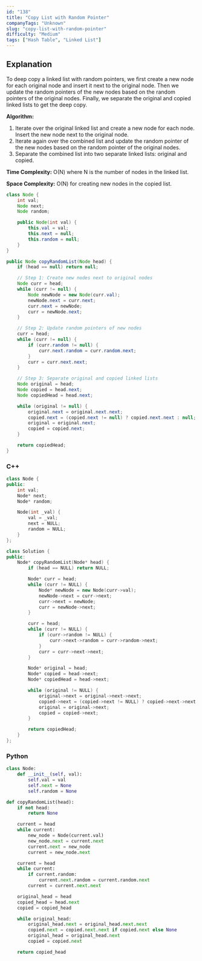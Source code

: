 ```yaml
---
id: "138"
title: "Copy List with Random Pointer"
companyTags: "Unknown"
slug: "copy-list-with-random-pointer"
difficulty: "Medium"
tags: ["Hash Table", "Linked List"]
---
```


## Explanation
To deep copy a linked list with random pointers, we first create a new node for each original node and insert it next to the original node. Then we update the random pointers of the new nodes based on the random pointers of the original nodes. Finally, we separate the original and copied linked lists to get the deep copy.

**Algorithm:**
1. Iterate over the original linked list and create a new node for each node. Insert the new node next to the original node.
2. Iterate again over the combined list and update the random pointer of the new nodes based on the random pointer of the original nodes.
3. Separate the combined list into two separate linked lists: original and copied.

**Time Complexity:** O(N) where N is the number of nodes in the linked list.

**Space Complexity:** O(N) for creating new nodes in the copied list.
```java
class Node {
    int val;
    Node next;
    Node random;

    public Node(int val) {
        this.val = val;
        this.next = null;
        this.random = null;
    }
}

public Node copyRandomList(Node head) {
    if (head == null) return null;

    // Step 1: Create new nodes next to original nodes
    Node curr = head;
    while (curr != null) {
        Node newNode = new Node(curr.val);
        newNode.next = curr.next;
        curr.next = newNode;
        curr = newNode.next;
    }

    // Step 2: Update random pointers of new nodes
    curr = head;
    while (curr != null) {
        if (curr.random != null) {
            curr.next.random = curr.random.next;
        }
        curr = curr.next.next;
    }

    // Step 3: Separate original and copied linked lists
    Node original = head;
    Node copied = head.next;
    Node copiedHead = head.next;

    while (original != null) {
        original.next = original.next.next;
        copied.next = (copied.next != null) ? copied.next.next : null;
        original = original.next;
        copied = copied.next;
    }

    return copiedHead;
}
```

### C++
```cpp
class Node {
public:
    int val;
    Node* next;
    Node* random;

    Node(int _val) {
        val = _val;
        next = NULL;
        random = NULL;
    }
};

class Solution {
public:
    Node* copyRandomList(Node* head) {
        if (head == NULL) return NULL;

        Node* curr = head;
        while (curr != NULL) {
            Node* newNode = new Node(curr->val);
            newNode->next = curr->next;
            curr->next = newNode;
            curr = newNode->next;
        }

        curr = head;
        while (curr != NULL) {
            if (curr->random != NULL) {
                curr->next->random = curr->random->next;
            }
            curr = curr->next->next;
        }

        Node* original = head;
        Node* copied = head->next;
        Node* copiedHead = head->next;

        while (original != NULL) {
            original->next = original->next->next;
            copied->next = (copied->next != NULL) ? copied->next->next : NULL;
            original = original->next;
            copied = copied->next;
        }

        return copiedHead;
    }
};
```

### Python
```python
class Node:
    def __init__(self, val):
        self.val = val
        self.next = None
        self.random = None

def copyRandomList(head):
    if not head:
        return None

    current = head
    while current:
        new_node = Node(current.val)
        new_node.next = current.next
        current.next = new_node
        current = new_node.next

    current = head
    while current:
        if current.random:
            current.next.random = current.random.next
        current = current.next.next

    original_head = head
    copied_head = head.next
    copied = copied_head

    while original_head:
        original_head.next = original_head.next.next
        copied.next = copied.next.next if copied.next else None
        original_head = original_head.next
        copied = copied.next

    return copied_head
```